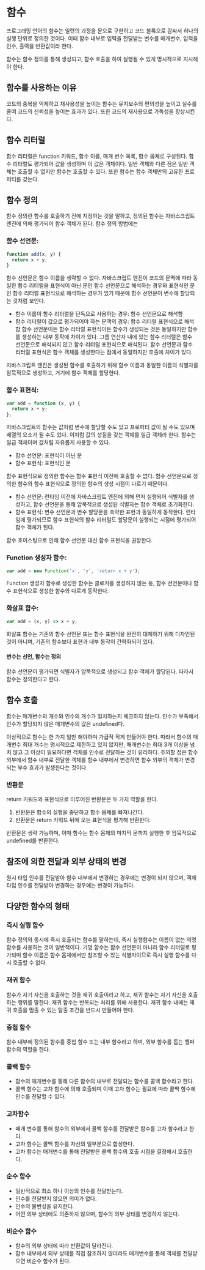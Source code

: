 <!-- 12장 -->

# 함수

프로그래밍 언어의 함수는 일련의 과정을 문으로 구현하고 코드 블록으로 감싸서 하나의 실행 단위로 정의한 것이다. 이때 함수 내부로 입력을 전달받는 변수를 매개변수, 입력을 인수, 출력을 반환값이라 한다.

함수는 함수 정의를 통해 생성되고, 함수 호출을 하여 실행될 수 있게 명시적으로 지시해야 한다.

## 함수를 사용하는 이유

코드의 중복을 억제하고 재사용성을 높이는 함수는 유지보수의 편의성을 높이고 실수를 줄여 코드의 신뢰성을 높이는 효과가 있다. 또한 코드의 재사용으로 가독성을 향상시킨다.

## 함수 리터럴

함수 리터럴은 function 키워드, 함수 이름, 매개 변수 목록, 함수 몸체로 구성된다. 함수 리터럴도 평가되어 값을 생성하며 이 값은 객체이다. 일반 객체와 다른 점은 일반 객체는 호출할 수 없지만 함수는 호출할 수 있다. 또한 함수는 함수 객체만의 고유한 프로퍼티를 갖는다.

## 함수 정의

함수 정의란 함수를 호출하기 전에 지정하는 것을 말하고, 정의된 함수는 자바스크립트 엔진에 의해 평가되어 함수 객체가 된다. 함수 정의 방법에는

### 함수 선언문:

```js
function add(x, y) {
  return x + y;
}
```

함수 선언문은 함수 이름을 생략할 수 없다. 자바스크립트 엔진이 코드의 문맥에 따라 동일한 함수 리터럴을 표현식이 아닌 문인 함수 선언문으로 해석하는 경우와 표현식인 문인 함수 리터럴 표현식으로 해석하는 경우가 있기 때문에 함수 선언문이 변수에 할당되는 것처럼 보인다.

- 함수 이름이 함수 리터럴을 단독으로 사용하는 경우: 함수 선언문으로 해석함
- 함수 리터럴이 값으로 평가되어야 하는 문맥의 경우: 함수 리터럴 표현식으로 해석함
  함수 선언문이든 함수 리터럴 표현식이든 함수가 생성되는 것은 동일하지만 함수를 생성하는 내부 동작에 차이가 있다.
  그룹 연산자 내에 있는 함수 리터럴은 함수 선언문으로 해석되지 않고 함수 리터럴 표현식으로 해석된다. 함수 선언문과 함수 리터럴 표현식은 함수 객체를 생성한다는 점에서 동일하지만 호출에 차이가 있다.

자바스크립트 엔진은 생성된 함수를 호출하기 위해 함수 이름과 동일한 이름의 식별자를 암묵적으로 생성하고, 거기에 함수 객체를 할당한다.

### 함수 표현식:

```js
var add = function (x, y) {
  return x + y;
};
```

자바스크립트의 함수는 값처럼 변수에 할당할 수도 있고 프로퍼티 값이 될 수도 있으며 배열의 요소가 될 수도 있다. 이처럼 값의 성질을 갖는 객체를 일급 객체라 한다. 함수는 일급 객체이며 값처럼 자유롭게 사용할 수 있다.

- 함수 선언문: 표현식이 아닌 문
- 함수 표현식: 표현식인 문

함수 표현식으로 정의한 함수는 함수 표현식 이전에 호출할 수 없다. 함수 선언문으로 정의한 함수와 함수 표현식으로 정의한 함수의 생성 시점이 다르기 때문이다.

- 함수 선언문: 런타임 이전에 자바스크립트 엔진에 의해 먼저 실행되어 식별자를 생성하고, 함수 선언문을 통해 암묵적으로 생성된 식별자는 함수 객체로 초기화한다.
- 함수 표현식: 변수 선언문과 변수 할당문을 축약한 표현과 동일하게 동작한다. 런타임에 평가되므로 함수 표현식의 함수 리터럴도 할당문이 실행되는 시점에 평가되어 함수 객체가 된다.

함수 호이스팅으로 인해 함수 선언문 대신 함수 표현식을 권장한다.

### Function 생성자 함수:

```js
var add = new Function('x', 'y', 'return x + y');
```

Function 생성자 함수로 생성한 함수는 클로저를 생성하지 않는 등, 함수 선언문이나 함수 표현식으로 생성한 함수와 다르게 동작한다.

### 화살표 함수:

```js
var add = (x, y) => x + y;
```

화살표 함수는 기존의 함수 선언문 또는 함수 표현식을 완전히 대체하기 위해 디자인된 것이 아니며, 기존의 함수보다 표현과 내부 동작이 간략화되어 있다.

#### 변수는 선언, 함수는 정의

함수 선언문이 평가되면 식별자가 암묵적으로 생성되고 함수 객체가 할당된다. 따라서 함수는 정의한다고 한다.

## 함수 호출

함수는 매개변수의 개수와 인수의 개수가 일치하는지 체크하지 않는다. 인수가 부족해서 인수가 할당되지 않은 매개변수의 값은 undefined다.

이상적으로 함수는 한 가지 일만 해야하며 가급적 작게 만들어야 한다. 따라서 함수의 매개변수 최대 개수는 명시적으로 제한하고 있지 않지만, 매개변수는 최대 3개 이상을 넘치 않고 그 이상이 필요하다면 객체를 인수로 전달하는 것이 유리하다. 주의할 점은 함수 외부에서 함수 내부로 전달한 객체를 함수 내부에서 변경하면 함수 외부의 객체가 변경되는 부수 효과가 발생한다는 것이다.

### 반환문

return 키워드와 표현식으로 이루어진 반환문은 두 가지 역할을 한다.

1. 반환문은 함수의 실행을 중단하고 함수 몸체를 빠져나간다.
2. 반환문은 return 키워드 뒤에 오는 표현식을 평가해 반환한다.

반환문은 생략 가능하며, 이때 함수는 함수 몸체의 마지막 문까지 실행한 후 암묵적으로 undefined를 반환한다.

## 참조에 의한 전달과 외부 상태의 변경

원시 타입 인수를 전달받아 함수 내부에서 변경하는 경우에는 변경이 되지 않으며, 객체 타입 인수를 전달받아 변경하는 경우에는 변경이 가능하다.

## 다양한 함수의 형태

### 즉시 실행 함수

함수 정의와 동시에 즉시 호출되는 함수를 말하는데, 즉시 실행함수는 이름이 없는 익명 함수를 사용하는 것이 일반적이다. 기명 함수는 함수 선언문이 아니라 함수 리터럴로 평가되며 함수 이름은 함수 몸체에서만 참조할 수 있는 식별자이므로 즉시 실행 함수를 다시 호출할 수 없다.

### 재귀 함수

함수가 자기 자신을 호출하는 것을 재귀 호출이라고 하고, 재귀 함수는 자기 자신을 호출하는 행위를 말한다. 재귀 함수는 반복되는 처리를 위해 사용한다. 재귀 함수 내에는 재귀 호출을 멈출 수 있는 탈출 조건을 반드시 만들어야 한다.

### 중첩 함수

함수 내부에 정의된 함수를 중첩 함수 또는 내부 함수라고 하며, 외부 함수를 돕는 헬퍼 함수의 역할을 한다.

### 콜백 함수

- 함수의 매개변수를 통해 다른 함수의 내부로 전달되는 함수를 콜백 함수라고 한다.
- 콜백 함수는 고차 함수에 의해 호출되며 이때 고차 함수는 필요에 따라 콜백 함수에 인수를 전달할 수 있다.

### 고차함수

- 매개 변수를 통해 함수의 외부에서 콜백 함수를 전달받은 함수를 고차 함수라고 한다.
- 고차 함수는 콜백 함수를 자신의 일부분으로 합성한다.
- 고차 함수는 매개변수를 통해 전달받은 콜백 함수의 호출 시점을 결정해서 호출한다.

### 순수 함수

- 일반적으로 최소 하나 이상의 인수를 전달받는다.
- 인수를 전달받지 않으면 의미가 없다.
- 인수의 불변성을 유지한다.
- 어떤 외부 상태에도 의존하지 않으며, 함수의 외부 상태를 변경하지 않는다.

### 비순수 함수

- 함수의 외부 상태에 따라 반환값이 달라진다.
- 함수 내부에서 외부 상태를 직접 참조하지 않더라도 매개변수를 통해 객체를 전달받으면 비순수 함수가 된다.
